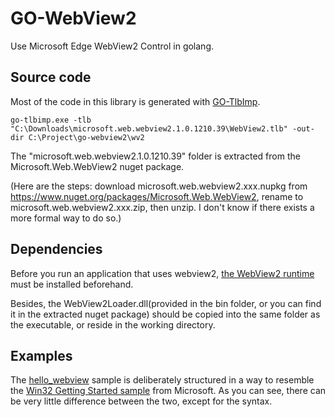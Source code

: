 # GO-WebView2

Use Microsoft Edge WebView2 Control in golang.

## Source code

Most of the code in this library is generated with [GO-TlbImp](https://github.com/zzl/go-tlbimp).

```go-tlbimp.exe -tlb "C:\Downloads\microsoft.web.webview2.1.0.1210.39\WebView2.tlb" -out-dir C:\Project\go-webview2\wv2```

The "microsoft.web.webview2.1.0.1210.39" folder is extracted from the Microsoft.Web.WebView2 nuget package.

(Here are the steps: download microsoft.web.webview2.xxx.nupkg from https://www.nuget.org/packages/Microsoft.Web.WebView2, 
rename to microsoft.web.webview2.xxx.zip, then unzip. I don't know if there exists a more formal way to do so.)

## Dependencies

Before you run an application that uses webview2, 
[the WebView2 runtime](https://developer.microsoft.com/en-us/microsoft-edge/webview2/#download-section) 
must be installed beforehand.

Besides, the WebView2Loader.dll(provided in the bin folder, or you can find it in the extracted nuget package)
should be copied into the same folder as the executable, or reside in the working directory.

## Examples
The [hello_webview](https://github.com/zzl/go-webview2/blob/main/examples/hello_webview/hello_webview.go) sample
is deliberately structured in a way to resemble the 
[Win32 Getting Started sample](https://github.com/MicrosoftEdge/WebView2Samples/blob/main/GettingStartedGuides/Win32_GettingStarted/HelloWebView.cpp)
from Microsoft. As you can see, there can be very little difference between the two, except for the syntax.


